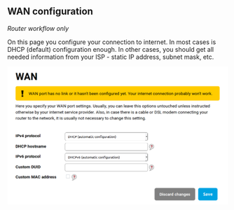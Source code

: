## WAN configuration

_Router workflow only_

On this page you configure your connection to internet. In most cases is DHCP (default) configuration enough. In other cases, you should get all needed information from your ISP - static IP address, subnet mask, etc.

![DHCP configuration - default](wan.png)
